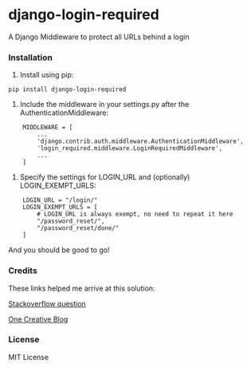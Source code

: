 # django-login-required
A Django Middleware to protect all URLs behind a login

### Installation
1. Install using pip:
```
pip install django-login-required
```
1. Include the middleware in your settings.py after the AuthenticationMiddleware:
```
    MIDDLEWARE = [
        ...
        'django.contrib.auth.middleware.AuthenticationMiddleware',
        'login_required.middleware.LoginRequiredMiddleware',
        ...
    ]
```
1. Specify the settings for LOGIN_URL and (optionally) LOGIN_EXEMPT_URLS:
```
    LOGIN_URL = "/login/"
    LOGIN_EXEMPT_URLS = [
        # LOGIN_URL is always exempt, no need to repeat it here
        "/password_reset/",
        "/password_reset/done/"
    ]
```
And you should be good to go!

### Credits    
These links helped me arrive at this solution:

[Stackoverflow question](https://stackoverflow.com/questions/2164069/best-way-to-make-djangos-login-required-the-default)

[One Creative Blog](http://onecreativeblog.com/post/59051248/django-login-required-middleware)

### License

MIT License
